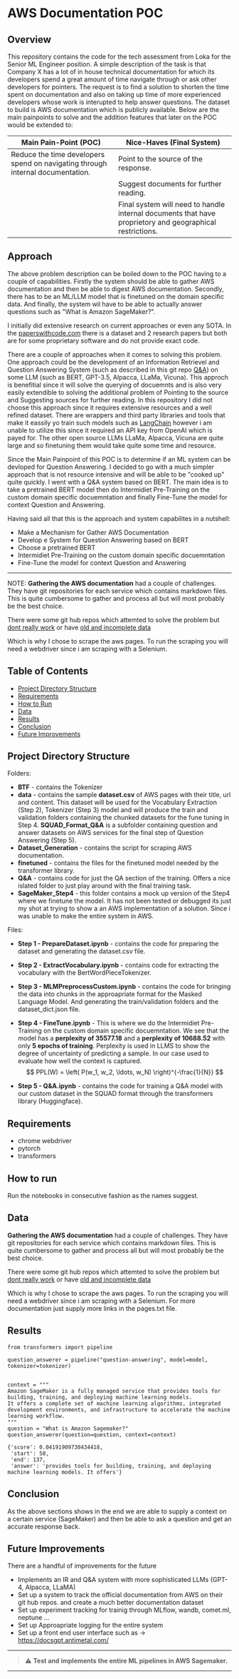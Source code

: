 # AWS Documentation POC

## Overview

This repository contains the code for the tech assessment from Loka for the Senior ML Engineer position. A simple description of the task is that Company X has a lot of in house technical documentation for which its developers spend a great amount of time navigate through or ask other developers for pointers. The request is to find a solution to shorten the time spent on documentation and also on taking up time of more experienced developers whose work is interupted to help answer questions. The dataset to build is AWS documentation which is publicly available. Below are the main painpoints to solve and the addition features that later on the POC would be extended to:

| Main Pain-Point (POC) | Nice-Haves (Final System)      |
| ---------------| -----------------|
| Reduce the time developers spend on navigating through internal documentation. | Point to the source of the response.   |
|  | Suggest documents for further reading.   |
|  | Final system will need to handle internal documents that have proprietory and geographical restrictions.|

## Approach

The above problem description can be boiled down to the POC having to a couple of capabilities. Firstly the system should be able to gather AWS documentation and then be able to digest AWS documentation. Secondly, there has to be an ML/LLM model that is finetuned on the domain specific data. And finally, the system wil have to be able to actually answer questions such as "What is Amazon SageMaker?".

I initially did extensive research on current approaches or even any SOTA. In the <a href="https://paperswithcode.com/dataset/aws-documentation">paperswithcode.com</a> there is a dataset and 2 research papers but both are for some proprietary software and do not provide exact code.

There are a couple of approaches when it comes to solving this problem. One approach could be the development of an Information Retrievel and Question Answering System (such as described in this git repo <a href="https://github.com/spyros-briakos/Document-Retrieval-and-Question-Answering-with-BERT/blob/main/README.md">Q&A</a>) on some LLM (such as BERT, GPT-3.5, Alpacca, LLaMa, Vicuna). This approch is benefitial since it will solve the querying of docuemnts and is also very easily extendible to solving the additional problem of Pointing to the source and Suggesting sources for further reading. In this repository I did not choose this approach since it requires extensive resources and a well refined dataset. There are wrappers and third party libraries and tools that make it eassily yo train such models such as <a href="https://python.langchain.com/docs/use_cases/question_answering/">LangChain</a> however i am unable to utilize this since it required an API key from OpenAI which is payed for. The other open source LLMs LLaMa, Alpacca, Vicuna are quite large and so finetuning them would take quite some time and resource.

Since the Main Painpoint of this POC is to determine if an ML system can be devloped for Question Answering. I decided to go with a much simpler approach that is not resource intensive and will be able to be "cooked up" quite quickly. I went with a Q&A system based on BERT. The main idea is to take a pretrained BERT model then do Intermidiet Pre-Training on the custom domain specific docuemntation and finally Fine-Tune the model for context Question and Answering. 

Having said all that this is the approach and system capabilites in a nutshell:

- Make a Mechanism for Gather AWS Documentation
- Develop e System for Question Answering based on BERT
- Choose a pretrained BERT
- Intermidiet Pre-Training on the custom domain specific docuemntation
- Fine-Tune the model for context Question and Answering

---
NOTE: **Gathering the AWS documentation** had a couple of challenges. They have git repositories for each service which contains markdown files. This is quite cumbersome to gather and process all but will most probably be the best choice. 

There were some git hub repos which attemted to solve the problem but <a href="https://github.com/richarvey/getAWSdocs">dont really work</a> or have <a href="https://github.com/siagholami/aws-documentation">old and incomplete data</a>

Which is why I chose to scrape the aws pages. To run the scraping you will need a webdriver since i am scraping with a Selenium.

## Table of Contents

- [Project Directory Structure](#project-directory-structure)
- [Requirements](#requirements)
- [How to Run](#How-to-run)
- [Data](#data)
- [Results](#results)
- [Conclusion](#conclusion)
- [Future Improvements](#future-improvements)

## Project Directory Structure

Folders:
- **BTF** - contains the Tokenizer
- **data** - contains the sample **dataset.csv** of AWS pages with their title, url and content. This dataset will be used for the Vocabulary Extraction (Step 2), Tokenizer (Step 3) model and will produce the train and validation folders containing the chunked datasets for the fune tuning in Step 4. **SQUAD_Format_Q&A** is a subfolder containing question and answer datasets on AWS services for the final step of Question Answering (Step 5).
- **Dataset_Generation** - contains the script for scraping AWS documentation.
- **finetuned** - contains the files for the finetuned model needed by the transformer library.
- **Q&A** - contains code for just the QA section of the training. Offers a nice islated folder to just play around with the final training task.
- **SageMaker_Step4** - this folder contains a mock up version of the Step4 where we finetune the model. It has not been tested or debugged its just my shot at trying to show a an AWS implementation of a solution. Since i was unable to make the entire system in AWS.

Files:
- **Step 1 - PrepareDataset.ipynb** - contains the code for preparing the dataset and generating the dataset.csv file.
- **Step 2 - ExtractVocabulary.ipynb** - contains code for extracting the vocabulary with the BertWordPieceTokenizer.
- **Step 3 - MLMPreprocessCustom.ipynb** - contains the code for bringing the data into chunks in the approapriate format for the Masked Language Model. And generating the train/validation folders and the dataset_dict.json file.
- **Step 4 - FineTune.ipynb** - This is where we do the Intermidiet Pre-Training on the custom domain specific docuemntation. We see that the model has a **perplexity of 35577.18** and a **perplexity of 10688.52** with only **5 epochs of training**. Perplexity is used in LLMS to show the degree of uncertainty of predicting a sample. In our case used to evaluate how well the context is captured. $$
PPL(W) = \left( P(w_1, w_2, \ldots, w_N) \right)^{-\frac{1}{N}}
$$

- **Step 5 - Q&A.ipynb** - contains the code for training a Q&A model with our custom dataset in the SQUAD format through the transformers library (Huggingface).

## Requirements

- chrome webdriver
- pytorch
- transformers


## How to run

Run the notebooks in consecutive fashion as the names suggest.

## Data

**Gathering the AWS documentation** had a couple of challenges. They have git repositories for each service which contains markdown files. This is quite cumbersome to gather and process all but will most probably be the best choice. 

There were some git hub repos which attemted to solve the problem but <a href="https://github.com/richarvey/getAWSdocs">dont really work</a> or have <a href="https://github.com/siagholami/aws-documentation">old and incomplete data</a>

Which is why I chose to scrape the aws pages. To run the scraping you will need a webdriver since i am scraping with a Selenium. For more documentation just supply more links in the pages.txt file.

## Results

```
from transformers import pipeline

question_answerer = pipeline("question-answering", model=model, tokenizer=tokenizer)


context = """
Amazon SageMaker is a fully managed service that provides tools for building, training, and deploying machine learning models. 
It offers a complete set of machine learning algorithms, integrated development environments, and infrastructure to accelerate the machine learning workflow.
"""
question = "What is Amazon Sagemaker?"
question_answerer(question=question, context=context)
```

```
{'score': 0.04191909730434418,
 'start': 50,
 'end': 137,
 'answer': 'provides tools for building, training, and deploying machine learning models. It offers'}
``````

## Conclusion

As the above sections shows in the end we are able to supply a context on a certain service (SageMaker) and then be able to ask a question and get an accurate response back.

## Future Improvements

There are a handful of improvements for the future
- Implements an IR and Q&A system with more sophisticated LLMs (GPT-4, Alpacca, LLaMA)
- Set up a system to track the official documentation from AWS on their git hub repos. and create a much better documentation dataset
- Set up experiment tracking for trainig through MLflow, wandb, comet.ml, neptune ...
- Set up Approapriate logging for the entire system
- Set up a front end user interface such as -> https://docsgpt.antimetal.com/

---
> :warning: **Test and implements the entire ML pipelines in AWS Sagemaker.**

---